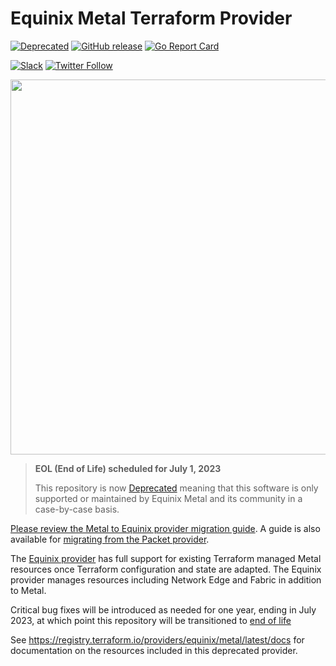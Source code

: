 # Equinix Metal Terraform Provider

[![Deprecated](https://img.shields.io/badge/Stability-Deprecated-black.svg)](deprecated-statement.md#deprecated-statements)
[![GitHub release](https://img.shields.io/github/release/equinix/terraform-provider-metal/all.svg?style=flat-square)](https://github.com/equinix/terraform-provider-metal/releases)
[![Go Report Card](https://goreportcard.com/badge/github.com/equinix/terraform-provider-metal)](https://goreportcard.com/report/github.com/equinix/terraform-provider-metal)

[![Slack](https://slack.equinixmetal.com/badge.svg)](https://slack.equinixmetal.com)
[![Twitter Follow](https://img.shields.io/twitter/follow/equinixmetal.svg?style=social&label=Follow)](https://twitter.com/intent/follow?screen_name=equinixmetal)

<img src="https://metal.equinix.com/metal/images/logo/equinix-metal-full.svg" width="600px">

> **EOL (End of Life) scheduled for July 1, 2023**
>
> This repository is now [Deprecated](https://github.com/equinix-labs/equinix-labs/blob/master/deprecated-statement.md) meaning that this software is only supported or maintained by Equinix Metal and its community in a case-by-case basis.

[Please review the Metal to Equinix provider migration guide](https://registry.terraform.io/providers/equinix/equinix/latest/docs/guides/migration_guide_equinix_metal). A guide is also available for [migrating from the Packet provider](https://registry.terraform.io/providers/equinix/equinix/latest/docs/guides/migration_guide_packet).

The [Equinix provider](https://registry.terraform.io/providers/equinix/equinix/latest/docs) has full support for existing Terraform managed Metal resources once Terraform configuration and state are adapted.  The Equinix provider manages resources including Network Edge and Fabric in addition to Metal.

Critical bug fixes will be introduced as needed for one year, ending in July 2023, at which point this repository will be transitioned to [end of life](https://github.com/equinix-labs/equinix-labs/blob/master/end-of-life-statement.md)

See <https://registry.terraform.io/providers/equinix/metal/latest/docs> for documentation on the resources included in this deprecated provider.
